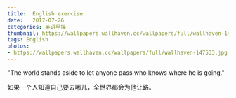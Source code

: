 ```yaml
---
title:  English exercise
date:   2017-07-26
categories: 英语早操
thumbnail: https://wallpapers.wallhaven.cc/wallpapers/full/wallhaven-147533.jpg
tags: English
photos:
- https://wallpapers.wallhaven.cc/wallpapers/full/wallhaven-147533.jpg
---
```


"The world stands aside to let anyone pass who knows where he is going."
<p>如果一个人知道自己要去哪儿，全世界都会为他让路。</p>
